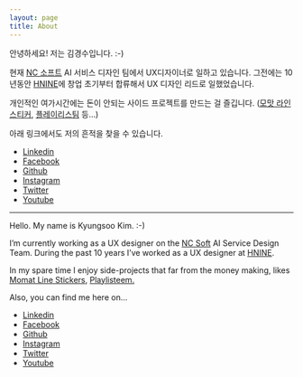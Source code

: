 ```yaml
---
layout: page
title: About
---
```


안녕하세요! 저는 김경수입니다. :-)

현재 [NC 소프트](http://kr.ncsoft.com/korean/?ref=kimtoma) AI 서비스 디자인 팀에서 UX디자이너로 일하고 있습니다.
그전에는 10년동안 [HNINE](https://www.hnine.com/?ref=kimtoma)에 창업 초기부터 합류해서 UX 디자인 리드로 일했었습니다.

개인적인 여가시간에는 돈이 안되는 사이드 프로젝트를 만드는 걸 즐깁니다. 
([모맛 라인 스티커](https://store.line.me/stickershop/product/4102511/ko), [플레이리스팀](https://playlisteem.web.app/) 등…)

아래 링크에서도 저의 흔적을 찾을 수 있습니다.

- [Linkedin](http://www.linkedin.com/in/kimkyungsoo﻿)
- [Facebook](https://www.facebook.com/hello.kyungsoo)
- [Github](https://github.com/kimtoma﻿)
- [Instagram](https://www.instagram.com/kimtoma/)
- [Twitter](https://twitter.com/kimtoma﻿)
- [Youtube](https://www.youtube.com/user/kimtoma)



<hr/>

Hello. My name is Kyungsoo Kim. :-)

I’m currently working as a UX designer on the [NC Soft](http://kr.ncsoft.com/korean/?ref=kimtoma) AI Service Design Team.
During the past 10 years I’ve worked as a UX designer at [HNINE](https://www.hnine.com/?ref=kimtoma). 

In my spare time I enjoy side-projects that far from the money making, likes [Momat Line Stickers](https://store.line.me/stickershop/author/525306/en), [Playlisteem.](https://playlisteem.web.app/)

Also, you can find me here on…

- [Linkedin](http://www.linkedin.com/in/kimkyungsoo﻿)
- [Facebook](https://www.facebook.com/hello.kyungsoo)
- [Github](https://github.com/kimtoma﻿)
- [Instagram](https://www.instagram.com/kimtoma/)
- [Twitter](https://twitter.com/kimtoma﻿)
- [Youtube](https://www.youtube.com/user/kimtoma)

